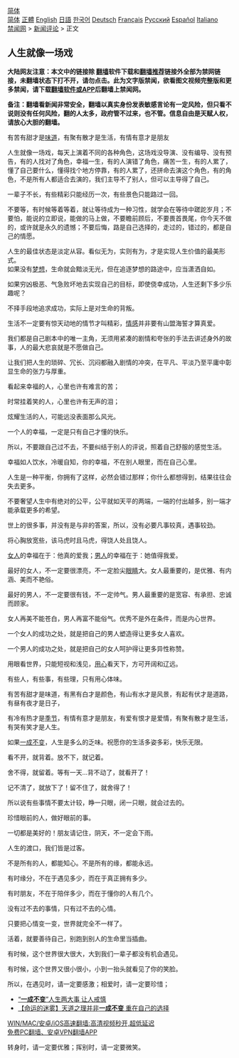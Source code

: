  <!-- 面包屑导航 --> <div class="breadcrumb"><!-- GTranslate: https://gtranslate.io/ -->  <div class="switcher notranslate">  <div class="selected">  <a href="#" onclick="return false;"> 简体</a>  </div>  <div class="option">  <a href="https://www.bannedbook.org" onclick="doGTranslate('zh-CN|zh-CN');jQuery('div.switcher div.selected a').html(jQuery(this).html());return false;" title="简体中文" class="nturl selected"> 简体</a>  <a href="https://www.bannedbook.org/zh-tw/" onclick="doGTranslate('zh-CN|zh-TW');jQuery('div.switcher div.selected a').html(jQuery(this).html());return false;" title="繁體中文" class="nturl"> 正體</a>  <a href="https://www.bannedbook.org/en/" onclick="doGTranslate('zh-CN|en');jQuery('div.switcher div.selected a').html(jQuery(this).html());return false;" title="English" class="nturl"> English</a>  <a href="https://www.bannedbook.org/ja/" onclick="doGTranslate('zh-CN|ja');jQuery('div.switcher div.selected a').html(jQuery(this).html());return false;" title="日本語" class="nturl"> 日語</a>  <a href="https://www.bannedbook.org/ko/" onclick="doGTranslate('zh-CN|ko');jQuery('div.switcher div.selected a').html(jQuery(this).html());return false;" title="한국어" class="nturl"> 한국어</a>  <a href="https://www.bannedbook.org/de/" onclick="doGTranslate('zh-CN|de');jQuery('div.switcher div.selected a').html(jQuery(this).html());return false;" title="Deutsch" class="nturl"> Deutsch</a>  <a href="https://www.bannedbook.org/fr/" onclick="doGTranslate('zh-CN|fr');jQuery('div.switcher div.selected a').html(jQuery(this).html());return false;" title="Français" class="nturl"> Français</a>  <a href="https://www.bannedbook.org/ru/" onclick="doGTranslate('zh-CN|ru');jQuery('div.switcher div.selected a').html(jQuery(this).html());return false;" title="Русский" class="nturl"> Русский</a>  <a href="https://www.bannedbook.org/es/" onclick="doGTranslate('zh-CN|es');jQuery('div.switcher div.selected a').html(jQuery(this).html());return false;" title="Español" class="nturl"> Español</a>  <a href="https://www.bannedbook.org/it/" onclick="doGTranslate('zh-CN|it');jQuery('div.switcher div.selected a').html(jQuery(this).html());return false;" title="Italiano" class="nturl"> Italiano</a>  </div>  </div>      <div class='breadcrumb-sub'><!-- Breadcrumb NavXT 6.3.0 --> <a href="https://www.bannedbook.org/" class="home">禁闻网</a> &gt; <a href="https://www.bannedbook.org/bnews/comments/" class="category">新闻评论</a> &gt; 正文</div></div><h2>人生就像一场戏</h2> <p class="notice"><b>大陆网友注意：本文中的链接除 <a href="https://github.com/bannedbook/fanqiang" >翻墙</a>软件下载和<a href="https://github.com/killgcd/justmysocks/blob/master/README.md">翻墙推荐</a>链接外全部为禁网链接，未翻墙状态下打不开，请勿点击。此为文字版禁闻，欲看图文视频完整版和更多禁闻，请下载<a href="https://github.com/bannedbook/fanqiang">翻墙软件或APP</a>后翻墙上禁闻网。</p><p>备注：翻墙看新闻非常安全，翻墙以真实身份发表敏感言论有一定风险，但只看不说则没有任何风险，翻的人太多，政府管不过来，也不管。信息自由是天赋人权，请放心大胆的翻墙。</b></p>  <div class="entry"> <p>              <a href="https://i2.wp.com/upload-images-bucket-v64rleca837do.s3.eu-west-1.amazonaws.com/wp-content/uploads/2021/08/11024828/235471556_2900007233553695_3515940444792338728_n.jpg?fit=2048%2C1094&#038;ssl=1" data-caption=""></a>                             </p> <p>有苦有甜才是<a href="https://www.bannedbook.org/bnews/tag/%E5%91%B3%E9%81%93/" class="st_tag internal_tag" rel="tag" title="标签 味道 下的日志">味道</a>，有聚有散才是生活，有情有意才是朋友</p> <p>人生就像一场戏，每天上演着不同的各种角色，这场戏没导演、没有编导、没有预告，有的人找对了角色，幸福一生，有的人演错了角色，痛苦一生，有的人累了，懂了自己要什么，懂得找个地方停靠，有的人累了，还拼命去演这个角色，有的角色，不是所有人都适合去演的，我们主导不了别人，但可以主导得了自己。</p> <p>一辈子不长，有些精彩只能经历一次，有些景色只能路过一回。</p> <p>不要等，有时候等着等着，就让等待成为一种习性，就学会在等待中蹉跎岁月；不要怕，能说的立即说，能做的马上做，不要瞻前顾后，不要畏首畏尾，你今天不做的，或许就是永久的遗憾；不要后悔，路是自己选择的，走过的，错过的，都是自己的情愿。</p> <p>人生的最佳状态是淡定从容。看似无为，实则有为，才是实现人生价值的最美形式。<br /> 如果没有<a href="https://www.bannedbook.org/bnews/tag/%E6%A2%A6%E6%83%B3/" class="st_tag internal_tag" rel="tag" title="标签 梦想 下的日志">梦想</a>，生命就会黯淡无光，但在追逐梦想的路途中，应当潇洒自如。</p> <p>如果穷凶极恶、气急败坏地去实现自己的目标，即使侥幸成功，人生还剩下多少乐趣呢？</p> <p>不择手段地追求成功，实际上是对生命的背叛。</p> <p>生活不一定要有惊天动地的情节才叫精彩，<a href="https://www.bannedbook.org/bnews/tag/%E6%83%85%E6%84%9F/" class="st_tag internal_tag" rel="tag" title="标签 情感 下的日志">情感</a>并非要有山盟海誓才算真爱。</p> <p>我们都是自己剧本中的唯一主角，无须用紧凑的剧情和夸张的手法去讲述身外的故事，人的最大悲哀就是不愿做自己。</p> <p>让我们把人生的琐碎、冗长、沉闷都融入剧情的冲突，在平凡、平淡乃至平庸中彰显生命的张力与厚重。</p> <p>看起来幸福的人，心里也许有难言的苦；</p>  <p>时常挂着笑的人，心里也许有无声的泪；</p> <p>炫耀生活的人，可能远没表面那么风光。</p> <p>一个人的幸福，一定是只有自己才懂的快乐。</p> <p>所以，不要跟自己过不去，不要纠结于别人的评说，照着自己舒服的感觉生活。</p> <p>幸福如人饮水，冷暖自知，你的幸福，不在别人眼里，而在自己心里。</p> <p>人生是一种平衡，你拥有了这样，必然会错过那样；你什么都想得到，结果往往会失去更多。</p> <p>不要奢望人生中有绝对的公平，公平就如天平的两端，一端的付出越多，别一端才能承载更多的希望。</p> <p>世上的很多事，并没有是与非的答案，所以，没有必要凡事较真，遇事较劲。</p> <p>将心胸放宽些，该马虎时且马虎，得饶人处且饶人。</p> <p><a href="https://www.bannedbook.org/bnews/tag/%e5%a5%b3%e4%ba%ba/" class="st_tag internal_tag" rel="tag" title="标签 女人 下的日志">女人</a>的幸福在于：他真的爱我；<a href="https://www.bannedbook.org/bnews/tag/%e7%94%b7%e4%ba%ba/" class="st_tag internal_tag" rel="tag" title="标签 男人 下的日志">男人</a>的幸福在于：她值得我爱。</p> <p>最好的女人，不一定要很漂亮，不一定脸尖<a href="https://www.bannedbook.org/bnews/tag/%e7%9c%bc%e7%9d%9b/" class="st_tag internal_tag" rel="tag" title="标签 眼睛 下的日志">眼睛</a>大。女人最重要的，是优雅、有内涵、美而不艳俗。</p> <p>最好的男人，不一定要很有钱，不一定帅气。男人最重要的是宽容、有承担、忠诚而顾家。</p>  <p>女人再美不能苍白，男人再富不能俗气。优秀不是外在条件，而是内心世界。</p> <p>一个女人的成功之处，就是把自己的男人塑造得让更多女人喜欢。</p> <p>一个男人的成功之处，就是把自己的女人呵护得让更多异性称赞。</p> <p>用眼看世界，只能短视和浅见，<a href="https://www.bannedbook.org/bnews/tag/%E7%94%A8%E5%BF%83/" class="st_tag internal_tag" rel="tag" title="标签 用心 下的日志">用心</a>看天下，方可开阔和辽远。</p> <p>有些人，有些事，有些理，只有用心体味。</p> <p>有苦有甜才是味道，有黑有白才是颜色，有山有水才是风景，有起有伏才是道路，有昼有夜才是日子，</p> <p>有冷有热才是<a href="https://www.bannedbook.org/bnews/tag/%E5%AD%A3%E8%8A%82/" class="st_tag internal_tag" rel="tag" title="标签 季节 下的日志">季节</a>，有情有意才是朋友，有爱有恨才是爱情，有聚有散才是生活，有哭有笑才是人生。</p> <p>如果<a href="https://www.bannedbook.org/bnews/tag/%E4%B8%80%E6%88%90%E4%B8%8D%E5%8F%98/" class="st_tag internal_tag" rel="tag" title="标签 一成不变 下的日志">一成不变</a>，人生是多么的乏味。祝愿你的生活多姿多彩，快乐无限。</p> <p>看不开，就背着。放不下，就记着。</p> <p>舍不得，就留着。等有一天&#8230;背不动了，就看开了！</p> <p>记不清了，就放下了！留不住了，就舍得了！</p> <p>所以说有些事情不要太计较，睁一只眼，闭一只眼，就会过去的。</p>  <p>珍惜眼前的人，做好眼前的事。</p> <p>一切都是美好的！朋友请记住，阴天，不一定会下雨。</p> <p>人生的渡口，我们皆是过客。</p> <p>不是所有的人，都能知心。不是所有的缘，都能永远。</p> <p>有时缘分，不在于遇见多少，而在于真正拥有多少。</p> <p>有时朋友，不在于陪伴多少，而在于懂你的人有几个。</p> <p>没有过不去的事情，只有过不去的心情。</p> <p>只要把心情变一变，世界就完全不一样了。</p> <p>活着，就要善待自己，别跑到别人的生命里当插曲。</p> <p>有时候，这个世界很大很大，大到我们一辈子都没有机会遇见。</p> <p>有时候，这个世界又很小很小，小到一抬头就看见了你的笑脸。</p> <p>所以，在遇见时，请一定要感激；相爱时，请一定要珍惜；</p>  <ul class='op-related-articles' title='相关阅读'> <li><a href='https://www.bannedbook.org/bnews/lishi/20191215/1241442.html' target='_blank'>“<b>一成不变</b>”人生两大事 让人戒慎</a></li> <li><a href='https://www.bannedbook.org/bnews/tculture/20170113/643308.html' target='_blank'>【命运的迷雾】天道之理并非<b>一成不变</b> 重在自己的选择</a></li> </ul> <p class="texttj"> <a href="https://github.com/bannedbook/fanqiang/wiki/V2ray%E6%9C%BA%E5%9C%BA" target="_blank">WIN/MAC/安卓/iOS高速翻墙:高清视频秒开,超低延迟</a><br/> <a href="https://github.com/bannedbook/fanqiang/wiki/%E7%A6%81%E9%97%BB%E7%BD%91%E5%AE%89%E5%8D%93%E7%BF%BB%E5%A2%99%E6%96%B0%E9%97%BBAPP" target="_blank">免费PC翻墙、安卓VPN翻墙APP</a></p><p>转身时，请一定要优雅；挥别时，请一定要微笑。</p><a name='sharetosocial'></a>  <div style="margin-bottom:5px;padding-bottom:5px;clear:both"> <div id="archive-pix-1" class="banner-ads"> <!-- AuctionX Display platform tag START --> <div id="26318x728x90x621x_ADSLOT2" clicktrack="%%CLICK_URL_ESC%%"></div> <!-- AuctionX Display platform tag END --> </div> <div id="archive-pix-2" class="banner-ads"> <!-- AuctionX Display platform tag START --> <div id="26315x300x250x621x_ADSLOT2" clicktrack="%%CLICK_URL_ESC%%"></div> <!-- AuctionX Display platform tag END --> </div> </div>  <div id="archive-pix-1" class="banner-ads"> <!-- AuctionX Display platform tag START --> <div id="26318x728x90x621x_ADSLOT3" clicktrack="%%CLICK_URL_ESC%%"></div> <!-- AuctionX Display platform tag END --> </div> </div><!--END ENTRY--> 